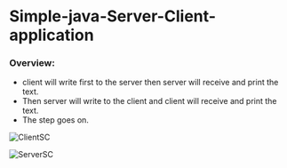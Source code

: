 # Simple-java-Server-Client-application
### Overview:
* client will write first to the server then server will receive and print the text.
* Then server will write to the client and client will receive and print the text.
* The step goes on.

![ClientSC](https://user-images.githubusercontent.com/44472968/122674858-30b0d080-d1d7-11eb-9883-b1504d8dfb31.png)

![ServerSC](https://user-images.githubusercontent.com/44472968/122674773-e891ae00-d1d6-11eb-82ea-9c563b33cb71.png)


